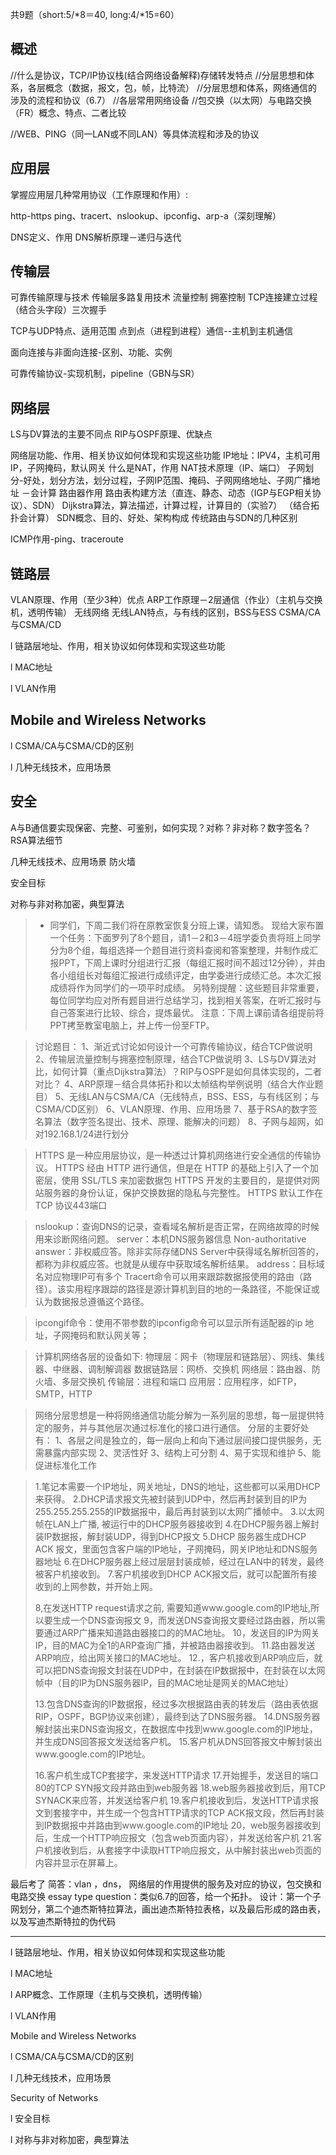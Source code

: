 共9题（short:5/*8＝40, long:4/*15=60）

## 概述

//什么是协议，TCP/IP协议栈(结合网络设备解释)存储转发特点
//分层思想和体系，各层概念（数据，报文，包，帧，比特流）
//分层思想和体系，网络通信的涉及的流程和协议（6.7）
//各层常用网络设备
//包交换（以太网）与电路交换（FR）概念、特点、二者比较

//WEB、PING（同一LAN或不同LAN）等具体流程和涉及的协议

## 应用层

掌握应用层几种常用协议（工作原理和作用）:

http-https
ping、tracert、nslookup、ipconfig、arp-a（深刻理解）

DNS定义、作用 DNS解析原理－递归与迭代

## 传输层

可靠传输原理与技术 传输层多路复用技术
流量控制
拥塞控制
TCP连接建立过程（结合头字段）三次握手

TCP与UDP特点、适用范围
点到点（进程到进程）通信--主机到主机通信

面向连接与非面向连接-区别、功能、实例

可靠传输协议-实现机制，pipeline（GBN与SR）

## 网络层

LS与DV算法的主要不同点
RIP与OSPF原理、优缺点

网络层功能、作用、相关协议如何体现和实现这些功能
IP地址：IPV4，主机可用IP，子网掩码，默认网关
什么是NAT，作用 NAT技术原理（IP、端口）
子网划分-好处，划分方法，划分过程，子网IP范围、掩码、子网网络地址、子网广播地址 －会计算
路由器作用 路由表构建方法（直连、静态、动态（IGP与EGP相关协议）、SDN）
Dijkstra算法，算法描述，计算过程，计算目的（实验7） （结合拓扑会计算）
SDN概念、目的、好处、架构构成 传统路由与SDN的几种区别

ICMP作用-ping、traceroute

## 链路层

VLAN原理、作用（至少3种）优点
ARP工作原理－2层通信（作业）（主机与交换机，透明传输）
无线网络
无线LAN特点，与有线的区别，BSS与ESS
CSMA/CA与CSMA/CD

l  链路层地址、作用，相关协议如何体现和实现这些功能

l  MAC地址

l  VLAN作用

## Mobile and Wireless Networks

l  CSMA/CA与CSMA/CD的区别

l  几种无线技术，应用场景

## 安全

A与B通信要实现保密、完整、可鉴别，如何实现？对称？非对称？数字签名？
RSA算法细节

几种无线技术、应用场景
防火墙

安全目标

对称与非对称加密，典型算法

> * 同学们，下周二我们将在原教室恢复分班上课，请知悉。
>   现给大家布置一个任务：下面罗列了8个题目，请1－2和3－4班学委负责将班上同学分为8个组，每组选择一个题目进行资料查阅和答案整理，并制作成汇报PPT，下周上课时分组进行汇报（每组汇报时间不超过12分钟），并由各小组组长对每组汇报进行成绩评定，由学委进行成绩汇总。本次汇报成绩将作为同学们的一项平时成绩。
>   另特别提醒：这些题目非常重要，每位同学均应对所有题目进行总结学习，找到相关答案，在听汇报时与自己答案进行比较、综合，提炼最优。
>   注意：下周上课前请各组提前将PPT拷至教室电脑上，并上传一份至FTP。

> 讨论题目：
> 1、渐近式讨论如何设计一个可靠传输协议，结合TCP做说明
> 2、传输层流量控制与拥塞控制原理，结合TCP做说明
> 3、LS与DV算法对比，如何计算（重点Dijkstra算法）？RIP与OSPF是如何具体实现的，二者对比？
> 4、ARP原理－结合具体拓扑和以太帧结构举例说明（结合大作业题目）
> 5、无线LAN与CSMA/CA（无线特点，BSS、ESS，与有线区别；与CSMA/CD区别）
> 6、VLAN原理、作用、应用场景
> 7、基于RSA的数字签名算法（数字签名提出、技术、原理、能解决的问题）
> 8、子网与超网，如对192.168.1/24进行划分

> HTTPS 是一种应用层协议，是一种透过计算机网络进行安全通信的传输协议。
> HTTPS 经由 HTTP 进行通信，但是在 HTTP 的基础上引入了一个加密层，使用 SSL/TLS 来加密数据包
> HTTPS 开发的主要目的，是提供对网站服务器的身份认证，保护交换数据的隐私与完整性。
> HTTPS 默认工作在 TCP 协议443端口

> nslookup：查询DNS的记录，查看域名解析是否正常，在网络故障的时候用来诊断网络问题。
> server：本机DNS服务器信息
> Non-authoritative answer：非权威应答。除非实际存储DNS Server中获得域名解析回答的，都称为非权威应答。也就是从缓存中获取域名解析结果。
> address：目标域名对应物理IP可有多个
> Tracert命令可以用来跟踪数据报使用的路由（路径）。该实用程序跟踪的路径是源计算机到目的地的一条路径，不能保证或认为数据报总遵循这个路径。

> ipcongif命令：使用不带参数的ipconfig命令可以显示所有适配器的ip 地址，子网掩码和默认网关等；

> 计算机网络各层的设备如下:
> 物理层：网卡（物理层和链路层）、网线、集线器、中继器、调制解调器
> 数据链路层：网桥、交换机
> 网络层：路由器、防火墙、多层交换机
> 传输层：进程和端口
> 应用层：应用程序，如FTP，SMTP，HTTP

> 网络分层思想是一种将网络通信功能分解为一系列层的思想，每一层提供特定的服务，并与其他层次通过标准化的接口进行通信。
> 分层的主要好处有：
> 1、各层之间是独立的，每一层向上和向下通过层间接口提供服务，无需暴露内部实现
> 2、灵活性好
> 3、结构上可分割
> 4、易于实现和维护
> 5、能促进标准化工作

> 1.笔记本需要一个IP地址，网关地址，DNS的地址，这些都可以采用DHCP来获得。
> 2.DHCP请求报文先被封装到UDP中，然后再封装到目的IP为255.255.255.255的IP数据报中，最后再封装到以太网广播帧中。
> 3.以太网帧在LAN上广播, 被运行中的DHCP服务器接收到
> 4.在DHCP服务器上解封装IP数据报，解封装UDP，得到DHCP报文
> 5.DHCP 服务器生成DHCP ACK 报文，里面包含客户端的IP地址，子网掩码，网关IP地址和DNS服务器地址
> 6.在DHCP服务器上经过层层封装成帧，经过在LAN中的转发，最终被客户机接收到。
> 7.客户机接收到DHCP ACK报文后，就可以配置所有接收到的上网参数，并开始上网。
>
> 8,在发送HTTP request请求之前, 需要知道www.google.com的IP地址,所以要生成一个DNS查询报文
> 9，而发送DNS查询报文要经过路由器，所以需要通过ARP广播来知道路由器接口的的MAC地址。
> 10，发送目的IP为网关IP，目的MAC为全1的ARP查询广播，并被路由器接收到。
> 11.路由器发送ARP响应，给出网关接口的MAC地址。
> 12.，客户机接收到ARP响应后，就可以把DNS查询报文封装在UDP中，在封装在IP数据报中，在封装在以太网帧中（目的IP为DNS服务器IP，目的MAC地址是网关的MAC地址）
>
> 13.包含DNS查询的IP数据报，经过多次根据路由表的转发后（路由表依据RIP，OSPF，BGP协议来创建），最终到达了DNS服务器。
> 14.DNS服务器解封装出来DNS查询报文，在数据库中找到www.google.com的IP地址，并生成DNS回答报文发送给客户机。
> 15.客户机从DNS回答报文中解封装出www.google.com的IP地址。
>
> 16.客户机生成TCP套接字，来发送HTTP请求
> 17.开始握手，发送目的端口80的TCP SYN报文段并路由到web服务器
> 18.web服务器接收到后，用TCP SYNACK来应答，并发送给客户机
> 19.客户机接收到后，发送HTTP请求报文到套接字中，并生成一个包含HTTP请求的TCP ACK报文段，然后再封装到IP数据报中并路由到www.google.com的IP地址
> 20，web服务器接收到后，生成一个HTTP响应报文（包含web页面内容），并发送给客户机
> 21.客户机接收到后，从套接字中读取HTTP响应报文，从中解封装出web页面的内容并显示在屏幕上。

最后考了
简答：vlan ，dns， 网络层的作用提供的服务及对应的协议，包交换和电路交换
essay type question：类似6.7的回答，给一个拓扑。
设计：第一个子网划分，第二个迪杰斯特拉算法，画出迪杰斯特拉表格，以及最后形成的路由表，以及写迪杰斯特拉的伪代码

---


l  链路层地址、作用，相关协议如何体现和实现这些功能

l  MAC地址

l  ARP概念、工作原理（主机与交换机，透明传输）

l  VLAN作用

Mobile and Wireless Networks

l  CSMA/CA与CSMA/CD的区别

l  几种无线技术，应用场景

Security of Networks

l  安全目标

l  对称与非对称加密，典型算法
